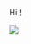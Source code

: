 Hi！

![](https://www.chinauniversityjobs.com/wp-content/uploads/2021/07/%E8%A5%BF%E6%B9%96%E5%A4%A7%E5%AD%A6logo-1.png)